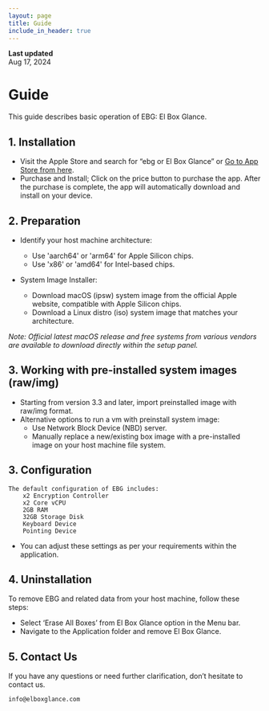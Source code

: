 ```yaml
---
layout: page
title: Guide
include_in_header: true
---
```


**Last updated**  
Aug 17, 2024

# Guide
This guide describes basic operation of EBG: El Box Glance.
<br>

## 1. Installation

* Visit the Apple Store and search for “ebg or El Box Glance” or [Go to App Store from here](https://apps.apple.com/us/app/el-box-glance/id6449521968?mt=12&itsct=apps_box_badge&itscg=30200).
* Purchase and Install; Click on the price button to purchase the app. After the purchase is complete, the app will automatically download and install on your device.

## 2. Preparation

* Identify your host machine architecture:
    * Use 'aarch64' or 'arm64' for Apple Silicon chips.
    * Use 'x86' or 'amd64' for Intel-based chips.
   
* System Image Installer:
   * Download macOS (ipsw) system image from the official Apple website, compatible with Apple Silicon chips.
   * Download a Linux distro (iso) system image that matches your architecture.

*Note: Official latest macOS release and free systems from various vendors are available to download directly within the setup panel.*

## 3. Working with pre-installed system images (raw/img)

* Starting from version 3.3 and later, import preinstalled image with raw/img format.
* Alternative options to run a vm with preinstall system image:
    * Use Network Block Device (NBD) server.
    * Manually replace a new/existing box image with a pre-installed image on your host machine file system.

## 3. Configuration

    The default configuration of EBG includes:
        x2 Encryption Controller
        x2 Core vCPU
        2GB RAM
        32GB Storage Disk
        Keyboard Device
        Pointing Device
        
* You can adjust these settings as per your requirements within the application.

## 4. Uninstallation

To remove EBG and related data from your host machine, follow these steps:
* Select ‘Erase All Boxes’ from El Box Glance option in the Menu bar.
* Navigate to the Application folder and remove El Box Glance.

## 5. Contact Us

If you have any questions or need further clarification, don’t hesitate to contact us.

    info@elboxglance.com
